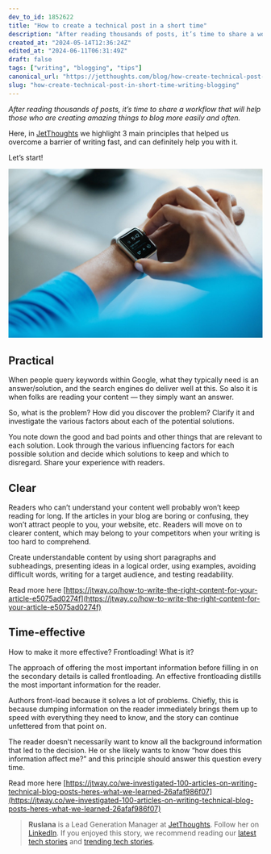 ```yaml
---
dev_to_id: 1852622
title: "How to create a technical post in a short time"
description: "After reading thousands of posts, it’s time to share a workflow that will help those who are creating..."
created_at: "2024-05-14T12:36:24Z"
edited_at: "2024-06-11T06:31:49Z"
draft: false
tags: ["writing", "blogging", "tips"]
canonical_url: "https://jetthoughts.com/blog/how-create-technical-post-in-short-time-writing-blogging/"
slug: "how-create-technical-post-in-short-time-writing-blogging"
---
```

*After reading thousands of posts, it’s time to share a workflow that will help those who are creating amazing things to blog more easily and often.*

Here, in [JetThoughts](https://www.jetthoughts.com/) we highlight 3 main principles that helped us overcome a barrier of writing fast, and can definitely help you with it.

Let’s start!

![Photo by [Luke Chesser](https://unsplash.com/@lukechesser?utm_source=unsplash&utm_medium=referral&utm_content=creditCopyText) on [Unsplash](https://unsplash.com/s/photos/stopwatch?utm_source=unsplash&utm_medium=referral&utm_content=creditCopyText)](https://raw.githubusercontent.com/jetthoughts/jetthoughts.github.io/master/static/assets/img/blog/how-create-technical-post-in-short-time-writing-blogging/file_0.jpeg)

## Practical

When people query keywords within Google, what they typically need is an answer/solution, and the search engines do deliver well at this. So also it is when folks are reading your content — they simply want an answer.

So, what is the problem? How did you discover the problem? Clarify it and investigate the various factors about each of the potential solutions.

You note down the good and bad points and other things that are relevant to each solution. Look through the various influencing factors for each possible solution and decide which solutions to keep and which to disregard. Share your experience with readers.

## Clear

Readers who can’t understand your content well probably won’t keep reading for long. If the articles in your blog are boring or confusing, they won’t attract people to you, your website, etc. Readers will move on to clearer content, which may belong to your competitors when your writing is too hard to comprehend.

Create understandable content by using short paragraphs and subheadings, presenting ideas in a logical order, using examples, avoiding difficult words, writing for a target audience, and testing readability.

Read more here [https://jtway.co/how-to-write-the-right-content-for-your-article-e5075ad0274f](https://jtway.co/how-to-write-the-right-content-for-your-article-e5075ad0274f)

## Time-effective

How to make it more effective? Frontloading! What is it?

The approach of offering the most important information before filling in on the secondary details is called frontloading. An effective frontloading distills the most important information for the reader.

Authors front-load because it solves a lot of problems. Chiefly, this is because dumping information on the reader immediately brings them up to speed with everything they need to know, and the story can continue unfettered from that point on.

The reader doesn’t necessarily want to know all the background information that led to the decision. He or she likely wants to know “how does this information affect me?” and this principle should answer this question every time.

Read more here [https://jtway.co/we-investigated-100-articles-on-writing-technical-blog-posts-heres-what-we-learned-26afaf986f07](https://jtway.co/we-investigated-100-articles-on-writing-technical-blog-posts-heres-what-we-learned-26afaf986f07)
>  **Ruslana** is a Lead Generation Manager at [JetThoughts](https://www.jetthoughts.com/). Follow her on [LinkedIn](https://www.linkedin.com/in/ruslana-brykaliuk-970016135/).
>  If you enjoyed this story, we recommend reading our [latest tech stories](https://jtway.co/latest) and [trending tech stories](https://jtway.co/trending).
